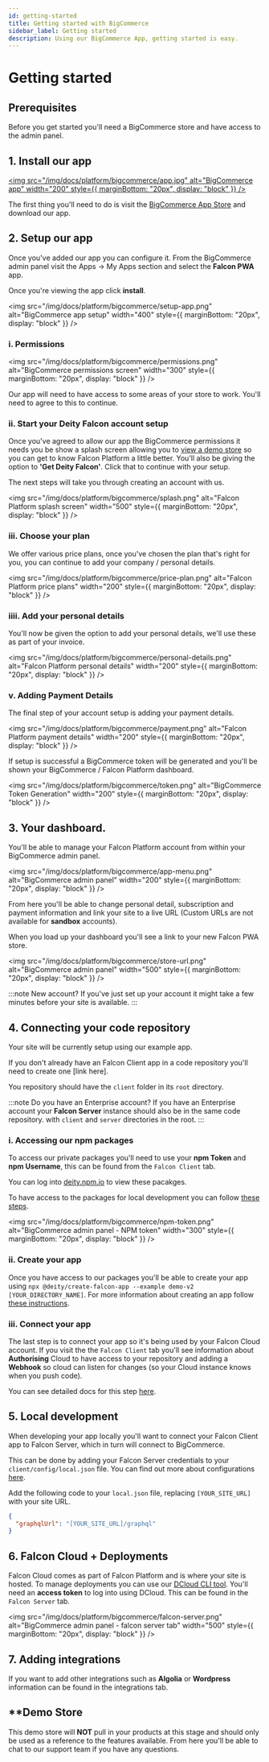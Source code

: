 ```yaml
---
id: getting-started
title: Getting started with BigCommerce
sidebar_label: Getting started
description: Using our BigCommerce App, getting started is easy.
---
```


# Getting started

## Prerequisites

Before you get started you'll need a BigCommerce store and have access to the admin panel.

## 1. Install our app

<a
href="https://www.bigcommerce.com/apps/deity-falcon-pwa-storefront/"
target="\_blank"
rel="noopener noreferrer"
title="Download our BigCommerce App"> <img
src="/img/docs/platform/bigcommerce/app.jpg"
alt="BigCommerce app"
width="200"
style={{ marginBottom: "20px", display: "block" }}
/>
</a>

The first thing you'll need to do is visit the [BigCommerce App Store](https://www.bigcommerce.com/apps/deity-falcon-pwa-storefront/) and download our app.

## 2. Setup our app

Once you've added our app you can configure it. From the BigCommerce admin panel visit the Apps -> My Apps section and select the **Falcon PWA** app.

Once you're viewing the app click **install**.

<img
src="/img/docs/platform/bigcommerce/setup-app.png"
alt="BigCommerce app setup"
width="400"
style={{ marginBottom: "20px", display: "block" }}
/>

### i. Permissions

<img
src="/img/docs/platform/bigcommerce/permissions.png"
alt="BigCommerce permissions screen"
width="300"
style={{ marginBottom: "20px", display: "block" }}
/>

Our app will need to have access to some areas of your store to work. You'll need to agree to this to continue.

### ii. Start your Deity Falcon account setup

Once you've agreed to allow our app the BigCommerce permissions it needs you be show a splash screen allowing you to [view a demo store](https://v3demo2.deity.io) so you can get to know Falcon Platform a little better. You'll also be giving the option to **'Get Deity Falcon'**. Click that to continue with your setup.

The next steps will take you through creating an account with us.

<img
src="/img/docs/platform/bigcommerce/splash.png"
alt="Falcon Platform splash screen"
width="500"
style={{ marginBottom: "20px", display: "block" }}
/>

### iii. Choose your plan

We offer various price plans, once you've chosen the plan that's right for you, you can continue to add your company / personal details.

<img
src="/img/docs/platform/bigcommerce/price-plan.png"
alt="Falcon Platform price plans"
width="200"
style={{ marginBottom: "20px", display: "block" }}
/>

### iiii. Add your personal details

You'll now be given the option to add your personal details, we'll use these as part of your invoice.

<img
src="/img/docs/platform/bigcommerce/personal-details.png"
alt="Falcon Platform personal details"
width="200"
style={{ marginBottom: "20px", display: "block" }}
/>

### v. Adding Payment Details

The final step of your account setup is adding your payment details.

<img
src="/img/docs/platform/bigcommerce/payment.png"
alt="Falcon Platform payment details"
width="200"
style={{ marginBottom: "20px", display: "block" }}
/>

If setup is successful a BigCommerce token will be generated and you'll be shown your BigCommerce / Falcon Platform dashboard.

<img
src="/img/docs/platform/bigcommerce/token.png"
alt="BigCommerce Token Generation"
width="200"
style={{ marginBottom: "20px", display: "block" }}
/>

## 3. Your dashboard.

You'll be able to manage your Falcon Platform account from within your BigCommerce admin panel.

<img
src="/img/docs/platform/bigcommerce/app-menu.png"
alt="BigCommerce admin panel"
width="200"
style={{ marginBottom: "20px", display: "block" }}
/>

From here you'll be able to change personal detail, subscription and payment information and link your site to a live URL (Custom URLs are not available for **sandbox** accounts).

When you load up your dashboard you'll see a link to your new Falcon PWA store.

<img
src="/img/docs/platform/bigcommerce/store-url.png"
alt="BigCommerce admin panel"
width="500"
style={{ marginBottom: "20px", display: "block" }}
/>

:::note New account?
If you've just set up your account it might take a few minutes before your site is available.
:::

## 4. Connecting your code repository

Your site will be currently setup using our example app.

If you don't already have an Falcon Client app in a code repository you'll need to create one [link here].

You repository should have the `client` folder in its `root` directory.

:::note Do you have an Enterprise account?
If you have an Enterprise account your **Falcon Server** instance should also be in the same code repository. with `client` and `server` directories in the root.
:::

### i. Accessing our npm packages

To access our private packages you'll need to use your **npm Token** and **npm Username**, this can be found from the `Falcon Client` tab.

You can log into [deity.npm.io](https://npm.deity.io/) to view these pacakges.

To have access to the packages for local development you can follow [these steps](/docs/platform/getting-started/access-packages).

<img
src="/img/docs/platform/bigcommerce/npm-token.png"
alt="BigCommerce admin panel - NPM token"
width="300"
style={{ marginBottom: "20px", display: "block" }}
/>

### ii. Create your app

Once you have access to our packages you'll be able to create your app using `npx @deity/create-falcon-app --example demo-v2 [YOUR_DIRECTORY_NAME]`. For more information about creating an app follow [these instructions](/docs/platform/getting-started/create-application).

### iii. Connect your app

The last step is to connect your app so it's being used by your Falcon Cloud account. If you visit the the `Falcon Client` tab you'll see information about **Authorising** Cloud to have access to your repository and adding a **Webhook** so cloud can listen for changes (so your Cloud instance knows when you push code).

You can see detailed docs for this step [here](/docs/platform/getting-started/link-repository).

## 5. Local development

When developing your app locally you'll want to connect your Falcon Client app to Falcon Server, which in turn will connect to BigCommerce.

This can be done by adding your Falcon Server credentials to your `client/config/local.json` file. You can find out more about configurations [here](/docs/platform/configuration).

Add the following code to your `local.json` file, replacing `[YOUR_SITE_URL]` with your site URL.

```json
{
  "graphqlUrl": "[YOUR_SITE_URL]/graphql"
}
```

## 6. Falcon Cloud + Deployments

Falcon Cloud comes as part of Falcon Platform and is where your site is hosted. To manage deployments you can use our [DCloud CLI tool](/docs/console/cloud/about). You'll need an **access token** to log into using DCloud. This can be found in the `Falcon Server` tab.

<img
src="/img/docs/platform/bigcommerce/falcon-server.png"
alt="BigCommerce admin panel - falcon server tab"
width="500"
style={{ marginBottom: "20px", display: "block" }}
/>

## 7. Adding integrations

If you want to add other integrations such as **Algolia** or **Wordpress** information can be found in the integrations tab.

## \*\*Demo Store

This demo store will **NOT** pull in your products at this stage and should only be used as a reference to the features available. From here you'll be able to chat to our support team if you have any questions.
